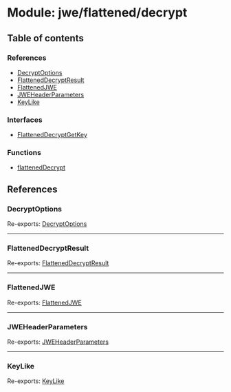 # Module: jwe/flattened/decrypt

## Table of contents

### References

- [DecryptOptions](jwe_flattened_decrypt.md#decryptoptions)
- [FlattenedDecryptResult](jwe_flattened_decrypt.md#flatteneddecryptresult)
- [FlattenedJWE](jwe_flattened_decrypt.md#flattenedjwe)
- [JWEHeaderParameters](jwe_flattened_decrypt.md#jweheaderparameters)
- [KeyLike](jwe_flattened_decrypt.md#keylike)

### Interfaces

- [FlattenedDecryptGetKey](../interfaces/jwe_flattened_decrypt.FlattenedDecryptGetKey.md)

### Functions

- [flattenedDecrypt](../functions/jwe_flattened_decrypt.flattenedDecrypt.md)

## References

### DecryptOptions

Re-exports: [DecryptOptions](../interfaces/types.DecryptOptions.md)

___

### FlattenedDecryptResult

Re-exports: [FlattenedDecryptResult](../interfaces/types.FlattenedDecryptResult.md)

___

### FlattenedJWE

Re-exports: [FlattenedJWE](../interfaces/types.FlattenedJWE.md)

___

### JWEHeaderParameters

Re-exports: [JWEHeaderParameters](../interfaces/types.JWEHeaderParameters.md)

___

### KeyLike

Re-exports: [KeyLike](../types/types.KeyLike.md)

